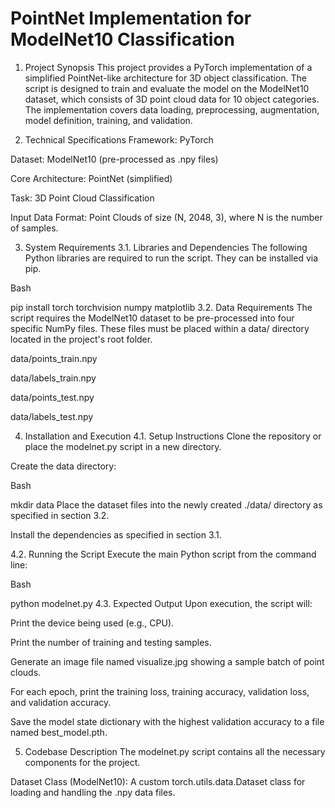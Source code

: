 # PointNet Implementation for ModelNet10 Classification
1. Project Synopsis
This project provides a PyTorch implementation of a simplified PointNet-like architecture for 3D object classification. The script is designed to train and evaluate the model on the ModelNet10 dataset, which consists of 3D point cloud data for 10 object categories. The implementation covers data loading, preprocessing, augmentation, model definition, training, and validation.

2. Technical Specifications
Framework: PyTorch

Dataset: ModelNet10 (pre-processed as .npy files)

Core Architecture: PointNet (simplified)

Task: 3D Point Cloud Classification

Input Data Format: Point Clouds of size (N, 2048, 3), where N is the number of samples.

3. System Requirements
3.1. Libraries and Dependencies
The following Python libraries are required to run the script. They can be installed via pip.

Bash

pip install torch torchvision numpy matplotlib
3.2. Data Requirements
The script requires the ModelNet10 dataset to be pre-processed into four specific NumPy files. These files must be placed within a data/ directory located in the project's root folder.

data/points_train.npy

data/labels_train.npy

data/points_test.npy

data/labels_test.npy

4. Installation and Execution
4.1. Setup Instructions
Clone the repository or place the modelnet.py script in a new directory.

Create the data directory:

Bash

mkdir data
Place the dataset files into the newly created ./data/ directory as specified in section 3.2.

Install the dependencies as specified in section 3.1.

4.2. Running the Script
Execute the main Python script from the command line:

Bash

python modelnet.py
4.3. Expected Output
Upon execution, the script will:

Print the device being used (e.g., CPU).

Print the number of training and testing samples.

Generate an image file named visualize.jpg showing a sample batch of point clouds.

For each epoch, print the training loss, training accuracy, validation loss, and validation accuracy.

Save the model state dictionary with the highest validation accuracy to a file named best_model.pth.

5. Codebase Description
The modelnet.py script contains all the necessary components for the project.

Dataset Class (ModelNet10): A custom torch.utils.data.Dataset class for loading and handling the .npy data files.

